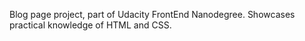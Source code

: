 Blog page project, part of Udacity FrontEnd Nanodegree.
Showcases practical knowledge of HTML and CSS.
